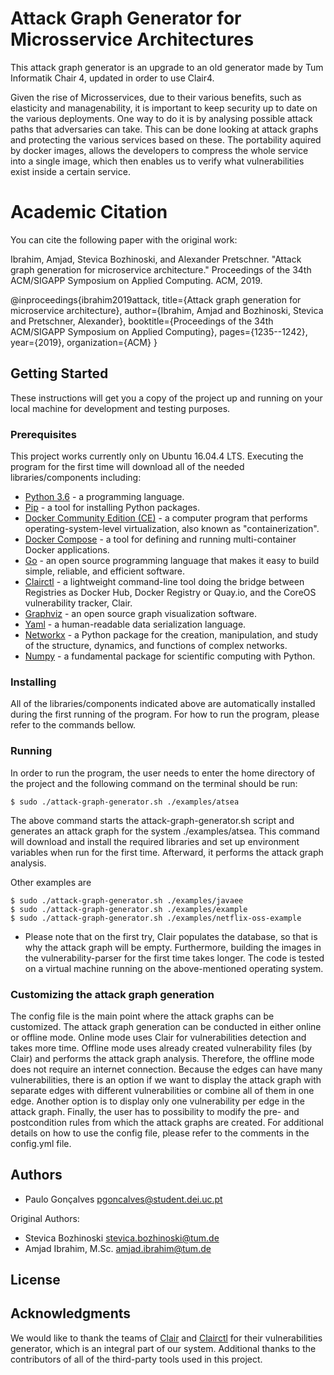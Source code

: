 # Attack Graph Generator for Microsservice Architectures

This attack graph generator is an upgrade to an old generator made by Tum Informatik Chair 4, updated in order to use Clair4.

Given the rise of Microsservices, due to their various benefits, such as elasticity and managenability, it is important to keep security up to date on the various deployments.
One way to do it is by analysing possible attack paths that adversaries can take.
This can be done looking at attack graphs and protecting the various services based on these.
The portability aquired by docker images, allows the developers to compress the whole service into a single image, which then enables us to verify what vulnerabilities exist inside a certain service.

# Academic Citation 
You can cite the following paper with the original work:

Ibrahim, Amjad, Stevica Bozhinoski, and Alexander Pretschner. "Attack graph generation for microservice architecture." Proceedings of the 34th ACM/SIGAPP Symposium on Applied Computing. ACM, 2019.

@inproceedings{ibrahim2019attack,
  title={Attack graph generation for microservice architecture},
  author={Ibrahim, Amjad and Bozhinoski, Stevica and Pretschner, Alexander},
  booktitle={Proceedings of the 34th ACM/SIGAPP Symposium on Applied Computing},
  pages={1235--1242},
  year={2019},
  organization={ACM}
}

## Getting Started

These instructions will get you a copy of the project up and running on your local machine for development and testing purposes.

### Prerequisites

This project works currently only on Ubuntu 16.04.4 LTS. Executing the program for the first time will download all of the needed libraries/components including:

* [Python 3.6](https://www.python.org/downloads/) - a programming language.
* [Pip](https://pypi.org/project/pip/) - a tool for installing Python packages.
* [Docker Community Edition (CE)](https://docs.docker.com/install/linux/docker-ce/ubuntu/) - a computer program that performs operating-system-level virtualization, also known as "containerization".
* [Docker Compose](https://docs.docker.com/compose/) - a tool for defining and running multi-container Docker applications.
* [Go](https://github.com/golang/go) - an open source programming language that makes it easy to build simple, reliable, and efficient software.
* [Clairctl](https://github.com/jgsqware/clairctl) - a lightweight command-line tool doing the bridge between Registries as Docker Hub, Docker Registry or Quay.io, and the CoreOS vulnerability tracker, Clair.
* [Graphviz](https://www.graphviz.org/) - an open source graph visualization software.
* [Yaml](http://yaml.org/) - a human-readable data serialization language.
* [Networkx](https://networkx.github.io/) - a Python package for the creation, manipulation, and study of the structure, dynamics, and functions of complex networks.
* [Numpy](http://www.numpy.org/) - a fundamental package for scientific computing with Python.

### Installing

All of the libraries/components indicated above are automatically installed during the first running of the program. For how to run the program, please refer to the commands bellow.

### Running

In order to run the program, the user needs to enter the home directory of the project and the following command on the terminal should be run:

```
$ sudo ./attack-graph-generator.sh ./examples/atsea

```

The above command starts the attack-graph-generator.sh script and generates an attack graph for the system ./examples/atsea. This command will download and install the required libraries and set up environment variables when run for the first time. Afterward, it performs the attack graph analysis.

Other examples are
```
$ sudo ./attack-graph-generator.sh ./examples/javaee
$ sudo ./attack-graph-generator.sh ./examples/example
$ sudo ./attack-graph-generator.sh ./examples/netflix-oss-example

```

* Please note that on the first try, Clair populates the database, so that is why the attack graph will be empty. Furthermore, building the images in the vulnerability-parser for the first time takes longer. The code is tested on a virtual machine running on the above-mentioned operating system.

### Customizing the attack graph generation

The config file is the main point where the attack graphs can be customized. The attack graph generation can be conducted in either online or offline mode. Online mode uses Clair for vulnerabilities detection and takes more time. Offline mode uses already created vulnerability files (by Clair) and performs the attack graph analysis. Therefore, the offline mode does not require an internet connection. Because the edges can have many vulnerabilities, there is an option if we want to display the attack graph with separate edges with different vulnerabilities or combine all of them in one edge. Another option is to display only one vulnerability per edge in the attack graph. Finally, the user has to possibility to modify the pre- and postcondition rules from which the attack graphs are created. For additional details on how to use the config file, please refer to the comments in the config.yml file.

## Authors

* Paulo Gonçalves pgoncalves@student.dei.uc.pt

Original Authors:
* Stevica Bozhinoski stevica.bozhinoski@tum.de
* Amjad Ibrahim, M.Sc. amjad.ibrahim@tum.de

## License

## Acknowledgments

We would like to thank the teams of [Clair](https://github.com/coreos/clair) and [Clairctl](https://github.com/jgsqware/clairctl) for their vulnerabilities generator, which is an integral part of our system. Additional thanks to the contributors of all of the third-party tools used in this project.
